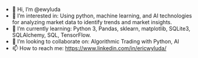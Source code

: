 - 👋 Hi, I’m @ewyluda
- 👀 I’m interested in:  Using python, machine learning, and AI technologies for analyzing market data to identify trends and market insights.
- 🌱 I’m currently learning:  Python 3, Pandas, sklearn, matplotlib, SQLite3, SQLAlchemy, SQL, TensorFlow. 
- 💞️ I’m looking to collaborate on:  Algorithmic Trading with Python, AI
- 📫 How to reach me:  https://www.linkedin.com/in/ericwyluda/

<!---
ewyluda/ewyluda is a ✨ special ✨ repository because its `README.md` (this file) appears on your GitHub profile.
You can click the Preview link to take a look at your changes.
--->
